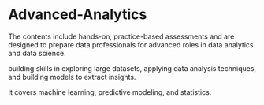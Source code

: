 # Advanced-Analytics

The contents include hands-on, practice-based  assessments and are designed to prepare data professionals for advanced roles in data analytics and data science. 

building skills in exploring large datasets, applying data analysis techniques, and building models to extract insights. 

It covers machine learning, predictive modeling, and statistics.
